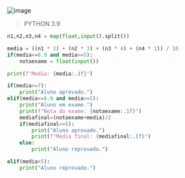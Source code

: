 ![image](https://github.com/lufffe/Beecrowd/assets/90646635/a4cd3e24-14a4-4e59-b40e-dba157cdf8e6)

>PYTHON 3.9
```Python 3.9
n1,n2,n3,n4 = map(float,input().split())

media = ((n1 * 2) + (n2 * 3) + (n3 * 4) + (n4 * 1)) / 10
if(media<=6.9 and media>=5):
	notaexame = float(input())

print(f"Media: {media:.1f}")

if(media>=7):
	print("Aluno aprovado.")
elif(media<=6.9 and media>=5):
	print("Aluno em exame.")
	print(f"Nota do exame: {notaexame:.1f}")
	mediafinal=(notaexame+media)/2
	if(mediafinal>=5):
		print("Aluno aprovado.")
		print(f"Media final: {mediafinal:.1f}")
	else:
		print("Aluno reprovado.")

elif(media<5):
	print("Aluno reprovado.")
```
